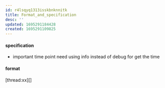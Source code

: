 ```yaml
---
id: r4lsqyq1313isskbnknnitk
title: Format_and_specification
desc: ''
updated: 1695291184428
created: 1695291109825
---
```


#### specification
- important time point need using info instead of debug for get the time



#### format
[thread:xx][]